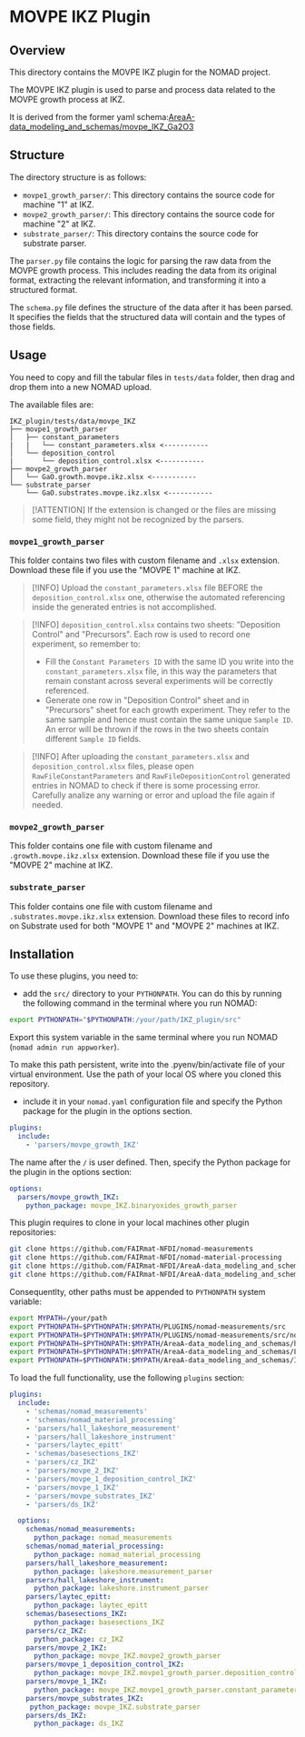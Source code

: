 # MOVPE IKZ Plugin

## Overview

This directory contains the MOVPE IKZ plugin for the NOMAD project.

The MOVPE IKZ plugin is used to parse and process data related to the MOVPE growth process at IKZ.

It is derived from the former yaml schema:[AreaA-data_modeling_and_schemas/movpe_IKZ_Ga2O3](https://github.com/FAIRmat-NFDI/AreaA-data_modeling_and_schemas/tree/main/movpe_IKZ_Ga2O3)

## Structure

The directory structure is as follows:

- `movpe1_growth_parser/`: This directory contains the source code for machine "1" at IKZ.
- `movpe2_growth_parser/`: This directory contains the source code for machine "2" at IKZ.
- `substrate_parser/`: This directory contains the source code for substrate parser.

The `parser.py` file contains the logic for parsing the raw data from the MOVPE growth process. This includes reading the data from its original format, extracting the relevant information, and transforming it into a structured format.

The `schema.py` file defines the structure of the data after it has been parsed. It specifies the fields that the structured data will contain and the types of those fields.

## Usage

You need to copy and fill the tabular files in `tests/data` folder, then drag and drop them into a new NOMAD upload.

The available files are:

```
IKZ_plugin/tests/data/movpe_IKZ
├── movpe1_growth_parser
│   ├── constant_parameters
|   |   └── constant_parameters.xlsx <-----------
│   └── deposition_control
|       └── deposition_control.xlsx <-----------
├── movpe2_growth_parser
│   └── GaO.growth.movpe.ikz.xlsx <-----------
└── substrate_parser
    └── GaO.substrates.movpe.ikz.xlsx <-----------
```

> [!ATTENTION]
> If the extension is changed or the files are missing some field, they might not be recognized by the parsers.

### `movpe1_growth_parser`

This folder contains two files with custom filename and `.xlsx` extension. Download these file if you use the "MOVPE 1" machine at IKZ.

> [!INFO]
> Upload the `constant_parameters.xlsx` file BEFORE the `deposition_control.xlsx` one, otherwise the automated referencing inside the generated entries is not accomplished.

> [!INFO]
> `deposition_control.xlsx` contains two sheets: "Deposition Control" and "Precursors". Each row is used to record one experiment, so remember to:
>
> - Fill the `Constant Parameters ID` with the same ID you write into the `constant_parameters.xlsx` file, in this way the parameters that remain constant across several experiments will be correctly referenced.
> - Generate one row in "Deposition Control" sheet and in "Precursors" sheet for each growth experiment. They refer to the same sample and hence must contain the same unique `Sample ID`. An error will be thrown if the rows in the two sheets contain different `Sample ID` fields.

> [!INFO]
> After uploading the `constant_parameters.xlsx` and `deposition_control.xlsx` files, please open `RawFileConstantParameters` and `RawFileDepositionControl` generated entries in NOMAD to check if there is some processing error. Carefully analize any warning or error and upload the file again if needed.

### `movpe2_growth_parser`

This folder contains one file with custom filename and `.growth.movpe.ikz.xlsx` extension. Download these file if you use the "MOVPE 2" machine at IKZ.

### `substrate_parser`

This folder contains one file with custom filename and `.substrates.movpe.ikz.xlsx` extension. Download these files to record info on Substrate used for both "MOVPE 1" and "MOVPE 2" machines at IKZ.



## Installation

To use these plugins, you need to:

* add the `src/` directory to your `PYTHONPATH`. You can do this by running the following command in the terminal where you run NOMAD:
```sh
export PYTHONPATH="$PYTHONPATH:/your/path/IKZ_plugin/src"
```
Export this system variable in the same terminal where you run NOMAD (`nomad admin run appworker`).

To make this path persistent, write into the .pyenv/bin/activate file of your virtual environment. Use the path of your local OS where you cloned this repository.

* include it in your `nomad.yaml` configuration file and specify the Python package for the plugin in the options section.
```yaml
plugins:
  include:
    - 'parsers/movpe_growth_IKZ'
```
The name after the `/` is user defined.
Then, specify the Python package for the plugin in the options section:
```yaml
options:
  parsers/movpe_growth_IKZ:
    python_package: movpe_IKZ.binaryoxides_growth_parser
```

This plugin requires to clone in your local machines other plugin repositories:

```sh
git clone https://github.com/FAIRmat-NFDI/nomad-measurements
git clone https://github.com/FAIRmat-NFDI/nomad-material-processing
git clone https://github.com/FAIRmat-NFDI/AreaA-data_modeling_and_schemas/tree/main/hall
git clone https://github.com/FAIRmat-NFDI/AreaA-data_modeling_and_schemas/tree/main/LayTec_EpiTT
```

Consequentlty, other paths must be appended to `PYTHONPATH` system variable:

```sh
export MYPATH=/your/path
export PYTHONPATH=$PYTHONPATH:$MYPATH/PLUGINS/nomad-measurements/src
export PYTHONPATH=$PYTHONPATH:$MYPATH/PLUGINS/nomad-measurements/src/nomad_measurements
export PYTHONPATH=$PYTHONPATH:$MYPATH/AreaA-data_modeling_and_schemas/hall/Lakeshore_plugin
export PYTHONPATH=$PYTHONPATH:$MYPATH/AreaA-data_modeling_and_schemas/LayTec_EpiTT/laytec_epitt_plugin/src
export PYTHONPATH=$PYTHONPATH:$MYPATH/AreaA-data_modeling_and_schemas/IKZ_plugin/src
```

To load the full functionality, use the following `plugins` section:

```yaml
plugins:
  include:
    - 'schemas/nomad_measurements'
    - 'schemas/nomad_material_processing'
    - 'parsers/hall_lakeshore_measurement'
    - 'parsers/hall_lakeshore_instrument'
    - 'parsers/laytec_epitt'
    - 'schemas/basesections_IKZ'
    - 'parsers/cz_IKZ'
    - 'parsers/movpe_2_IKZ'
    - 'parsers/movpe_1_deposition_control_IKZ'
    - 'parsers/movpe_1_IKZ'
    - 'parsers/movpe_substrates_IKZ'
    - 'parsers/ds_IKZ'

  options:
    schemas/nomad_measurements:
      python_package: nomad_measurements
    schemas/nomad_material_processing:
      python_package: nomad_material_processing
    parsers/hall_lakeshore_measurement:
      python_package: lakeshore.measurement_parser
    parsers/hall_lakeshore_instrument:
      python_package: lakeshore.instrument_parser
    parsers/laytec_epitt:
      python_package: laytec_epitt
    schemas/basesections_IKZ:
      python_package: basesections_IKZ
    parsers/cz_IKZ:
      python_package: cz_IKZ
    parsers/movpe_2_IKZ:
      python_package: movpe_IKZ.movpe2_growth_parser
    parsers/movpe_1_deposition_control_IKZ:
      python_package: movpe_IKZ.movpe1_growth_parser.deposition_control
    parsers/movpe_1_IKZ:
      python_package: movpe_IKZ.movpe1_growth_parser.constant_parameters
    parsers/movpe_substrates_IKZ:
     python_package: movpe_IKZ.substrate_parser
    parsers/ds_IKZ:
      python_package: ds_IKZ
```
